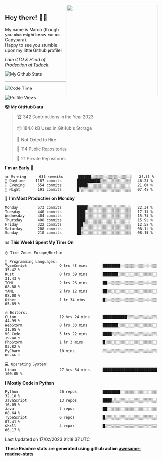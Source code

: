 <img src="https://capypara.de/para_logo.png?a=13" align="right" width="300">

## Hey there! 👋🙃
My name is Marco (though you also might know me as Capypara).  
Happy to see you stumble upon my little Github profile!

*I am CTO & Head of Production at <a href="http://tudock.de">Tudock</a>.*


![My Github Stats](https://github-readme-stats.vercel.app/api?username=theCapypara&show_icons=true&title_color=8ea106&text_color=ffffff&icon_color=8ea106&bg_color=2F343F&hide_border=1)

---
<!--START_SECTION:waka-->
![Code Time](http://img.shields.io/badge/Code%20Time-2%2C143%20hrs%2028%20mins-blue)

![Profile Views](http://img.shields.io/badge/Profile%20Views-3-blue)

**🐱 My GitHub Data** 

> 🏆 342 Contributions in the Year 2023
 > 
> 📦 184.0 kB Used in GitHub's Storage 
 > 
> 🚫 Not Opted to Hire
 > 
> 📜 114 Public Repositories 
 > 
> 🔑 21 Private Repositories  
 > 
**I'm an Early 🐤** 

```text
🌞 Morning      633 commits       ██████░░░░░░░░░░░░░░░░░░░   24.68 % 
🌆 Daytime     1187 commits       ███████████░░░░░░░░░░░░░░   46.28 % 
🌃 Evening      554 commits       █████░░░░░░░░░░░░░░░░░░░░   21.60 % 
🌙 Night        191 commits       █░░░░░░░░░░░░░░░░░░░░░░░░   07.45 % 

```
📅 **I'm Most Productive on Monday** 

```text
Monday         573 commits       █████░░░░░░░░░░░░░░░░░░░░   22.34 % 
Tuesday        440 commits       ████░░░░░░░░░░░░░░░░░░░░░   17.15 % 
Wednesday      404 commits       ████░░░░░░░░░░░░░░░░░░░░░   15.75 % 
Thursday       408 commits       ████░░░░░░░░░░░░░░░░░░░░░   15.91 % 
Friday         322 commits       ███░░░░░░░░░░░░░░░░░░░░░░   12.55 % 
Saturday       208 commits       ██░░░░░░░░░░░░░░░░░░░░░░░   08.11 % 
Sunday         210 commits       ██░░░░░░░░░░░░░░░░░░░░░░░   08.19 % 

```


📊 **This Week I Spent My Time On** 

```text
⌚︎ Time Zone: Europe/Berlin

💬 Programming Languages: 
TypeScript               9 hrs 45 mins       ████████░░░░░░░░░░░░░░░░░   35.42 % 
Rust                     8 hrs 39 mins       ███████░░░░░░░░░░░░░░░░░░   31.43 % 
TOML                     2 hrs 26 mins       ██░░░░░░░░░░░░░░░░░░░░░░░   08.88 % 
YAML                     2 hrs 12 mins       ██░░░░░░░░░░░░░░░░░░░░░░░   08.00 % 
Other                    1 hr 34 mins        █░░░░░░░░░░░░░░░░░░░░░░░░   05.69 % 

🔥 Editors: 
CLion                    12 hrs 24 mins      ███████████░░░░░░░░░░░░░░   44.99 % 
WebStorm                 8 hrs 33 mins       ███████░░░░░░░░░░░░░░░░░░   31.05 % 
VS Code                  5 hrs 22 mins       ████░░░░░░░░░░░░░░░░░░░░░   19.48 % 
PhpStorm                 1 hr 3 mins         █░░░░░░░░░░░░░░░░░░░░░░░░   03.82 % 
PyCharm                  10 mins             ░░░░░░░░░░░░░░░░░░░░░░░░░   00.66 % 

💻 Operating System: 
Linux                    27 hrs 34 mins      █████████████████████████   100.00 % 

```

**I Mostly Code in Python** 

```text
Python                   26 repos            ████████░░░░░░░░░░░░░░░░░   32.10 % 
JavaScript               13 repos            ████░░░░░░░░░░░░░░░░░░░░░   16.05 % 
Java                     7 repos             ██░░░░░░░░░░░░░░░░░░░░░░░   08.64 % 
TypeScript               6 repos             █░░░░░░░░░░░░░░░░░░░░░░░░   07.41 % 
Shell                    5 repos             █░░░░░░░░░░░░░░░░░░░░░░░░   06.17 % 

```



 Last Updated on 17/02/2023 01:18:37 UTC
<!--END_SECTION:waka-->

**These Readme stats are generated using github action [awesome-readme-stats](https://github.com/anmol098/waka-readme-stats)**
